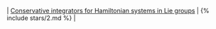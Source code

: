 | [Conservative integrators for Hamiltonian systems in Lie groups](/open-problems/#lie-groups) | {% include stars/2.md %} |